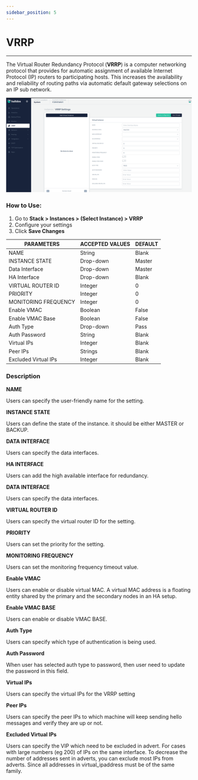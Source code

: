 ```yaml
---
sidebar_position: 5
---
```


# VRRP

---

The Virtual Router Redundancy Protocol (**VRRP**) is a computer networking protocol that provides for automatic assignment of available Internet Protocol (IP) routers to participating hosts. This increases the availability and reliability of routing paths via automatic default gateway selections on an IP sub network.

![VRRP](/img/platform/v7/docs/vrrp.png)

### How to Use:

1. Go to **Stack > Instances > (Select Instance) > VRRP**
2. Configure your settings  
3. Click **Save Changes**

| PARAMETERS           | ACCEPTED VALUES | DEFAULT |
|----------------------|-----------------|---------|
| NAME                 | String          | Blank   |
| INSTANCE STATE       | Drop-down       | Master  |
| Data Interface       | Drop-down       | Master  |
| HA Interface         | Drop-down       | Blank   |
| VIRTUAL ROUTER ID    | Integer         | 0       |
| PRIORITY             | Integer         | 0       |
| MONITORING FREQUENCY | Integer         | 0       |
| Enable VMAC          | Boolean         | False   |
| Enable VMAC Base     | Boolean         | False   |
| Auth Type            | Drop-down       | Pass    |
| Auth Password        | String          | Blank   |
| Virtual IPs          | Integer         | Blank   |
| Peer IPs             | Strings         | Blank   |
| Excluded Virtual IPs | Integer         | Blank   |

### Description

**NAME**

Users can specify the user-friendly name for the setting.

**INSTANCE STATE**

Users can define the state of the instance. it should be either MASTER or BACKUP.

**DATA INTERFACE**

Users can specify the data interfaces.

**HA INTERFACE**

Users can add  the high available interface for redundancy.

**DATA INTERFACE**

Users can specify the data interfaces.

**VIRTUAL ROUTER ID**

Users can specify the virtual router ID for the setting.

**PRIORITY**

Users can set the priority for the setting.

**MONITORING FREQUENCY**

Users can set the monitoring frequency timeout value.

**Enable VMAC**

Users can enable or disable virtual MAC. A virtual MAC address is a floating entity shared by the primary and the secondary nodes in an HA setup.

**Enable VMAC BASE**

Users can enable or disable VMAC BASE.

**Auth Type**

Users can specify which type of authentication is being used.

**Auth Password**

When user has selected auth type to password, then user need to update the password in this field.

**Virtual IPs**

Users can specify the virtual IPs for the VRRP setting

**Peer IPs**

Users can specify the peer IPs to which machine will keep sending hello messages and verify they are up or not.

**Excluded Virtual IPs**

Users can specify the VIP which need to be excluded in advert. For cases with large numbers (eg 200) of IPs on the same interface. To decrease the number of addresses sent in adverts, you can exclude most IPs from adverts. Since all addresses in virtual_ipaddress must be of the same family.